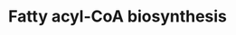 ---
authors:
- ReactomeTeam
description: Fatty acyl-CoA biosynthesis involves following steps:<BR> -Palmitate
  synthesis catalyzed by Acetyl-CoA carboxylase and Fatty acid synthase<BR>-Conversion
  of palmitic acid to long chain fatty acids and<BR>-Conversion of long chain fatty
  acids to fatty acyl-CoA by acyl-CoA synthases.<BR>  View original pathway at [http://www.reactome.org/PathwayBrowser/#DIAGRAM=75105
  Reactome].
last-edited: 2021-01-25
organisms:
- Homo sapiens
redirect_from:
- /index.php/Pathway:WP4114
- /instance/WP4114
schema-jsonld:
- '@context': https://schema.org/
  '@id': https://wikipathways.github.io/pathways/WP4114.html
  '@type': Dataset
  creator:
    '@type': Organization
    name: WikiPathways
  description: Fatty acyl-CoA biosynthesis involves following steps:<BR> -Palmitate
    synthesis catalyzed by Acetyl-CoA carboxylase and Fatty acid synthase<BR>-Conversion
    of palmitic acid to long chain fatty acids and<BR>-Conversion of long chain fatty
    acids to fatty acyl-CoA by acyl-CoA synthases.<BR>  View original pathway at [http://www.reactome.org/PathwayBrowser/#DIAGRAM=75105
    Reactome].
  keywords:
  - CO2
  - 'ACSL5 '
  - MORC2
  - 'ELOVL2 '
  - ACLY tetramer
  - 'ACSL6 '
  - NADPH
  - FASN
  - TECR,TECRL
  - MAL
  - ATP
  - PPT1
  - 3HA-ACP
  - ICS-CoA
  - PTPLs
  - 3HA-CoA
  - adenosine
  - 'protein '
  - ELOVL1,4
  - 'SCD '
  - PALM:protein
  - 'ELOVL5 '
  - decanoyl-FASN dimer
  - AA-CoA
  - 'ELOVL1 '
  - Fe(2+)Cb5
  - ELOVL3,6,7
  - OLE-CoA
  - ACSF3
  - PALM
  - ADP
  - CoA-SH
  - 3OHC-CoA
  - 'ELOVL4 '
  - 'HSD17B3 '
  - Btn-ACACA
  - SLC27A3
  - 3HODC-CoA
  - 'TECRL '
  - SLC25A1
  - VLC3HA-CoA
  - AMP
  - HSD17B3,12
  - PALM-CoA
  - PPi
  - 3ODC-CoA
  - 'HSD17B8 '
  - Mal-CoA
  - Fe(3+)Cb5
  - FASN dimer
  - DECA
  - NADP+
  - SCD5 dimer
  - 'ACLY '
  - TOD-CoA
  - O2
  - VLCFA
  - 'ACSBG2 '
  - H2O
  - 'ELOVL3 '
  - 2xHSD17B8:2xCBR4
  - OLAH
  - 'ELOVL6 '
  - VLCFA-CoA
  - 'PTPLA '
  - 'decanoyl-FASN '
  - 'SCD5 '
  - 'ACSL1 '
  - H+
  - 5'-monophosphate
  - Pi
  - t2E-CoA
  - 'FASN '
  - 'HSD17B12 '
  - HCO3-
  - ACSBG1,2
  - protein
  - OA
  - ACSL3,4
  - Ac-CoA
  - 'ACSL4 '
  - TCS-CoA
  - CIT
  - 3OA-ACP
  - HTD2
  - 'PALM '
  - SCD dimer
  - ACSL1,3,5,6
  - AA
  - ELOVL7
  - 'CBR4 '
  - 3OOD-CoA
  - 'PTPLB '
  - 3ODCT-CoA
  - ELOVL1,2,3,5
  - 'PTPLAD1 '
  - 2,3-TE-CoA
  - PPT2
  - 'TECR '
  - ST-CoA
  - 'ELOVL7 '
  - 'ACSL3 '
  - 'PTPLAD2 '
  - 'ACSBG1 '
  license: CC0
  name: Fatty acyl-CoA biosynthesis
seo: CreativeWork
title: Fatty acyl-CoA biosynthesis
wpid: WP4114
---
